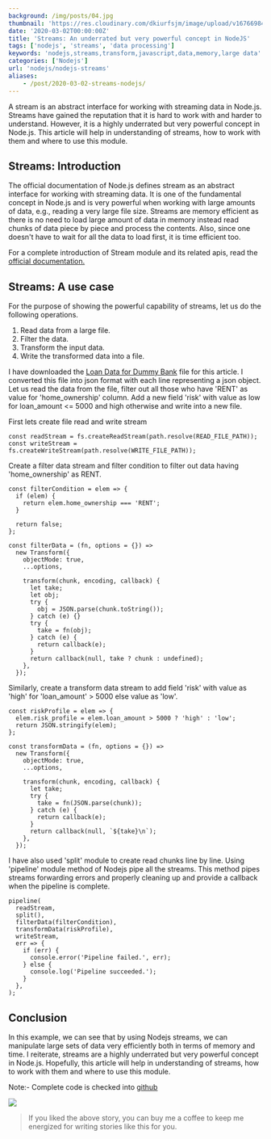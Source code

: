 ```yaml
---
background: /img/posts/04.jpg
thumbnail: 'https://res.cloudinary.com/dkiurfsjm/image/upload/v1676698473/nodejs_dark_cjoudy.png'
date: '2020-03-02T00:00:00Z'
title: 'Streams: An underrated but very powerful concept in NodeJS'
tags: ['nodejs', 'streams', 'data processing']
keywords: 'nodejs,streams,transform,javascript,data,memory,large data'
categories: ['Nodejs']
url: 'nodejs/nodejs-streams'
aliases:
    - /post/2020-03-02-streams-nodejs/
---
```


A stream is an abstract interface for working with streaming data in Node.js. Streams have gained the reputation that it is hard to work with and harder to understand. However, it is a highly underrated but very powerful concept in Node.js. This article will help in understanding of streams, how to work with them and where to use this module.

## Streams: Introduction

The official documentation of Node.js defines stream as an abstract interface for working with streaming data. It is one of the fundamental concept in Node.js and is very powerful when working with large amounts of data, e.g., reading a very large file size. Streams are memory efficient as there is no need to load large amount of data in memory instead read chunks of data piece by piece and process the contents. Also, since one doesn't have to wait for all the data to load first, it is time efficient too.

For a complete introduction of Stream module and its related apis, read the [official documentation.](https://nodejs.org/dist/latest-v12.x/docs/api/stream.html)

## Streams: A use case

For the purpose of showing the powerful capability of streams, let us do the following operations.

1. Read data from a large file.
2. Filter the data.
3. Transform the input data.
4. Write the transformed data into a file.

I have downloaded the [Loan Data for Dummy Bank](https://www.kaggle.com/mrferozi/loan-data-for-dummy-bank/data) file for this article. I converted this file into json format with each line representing a json object. Let us read the data from the file, filter out all those who have 'RENT' as value for 'home_ownership' column. Add a new field 'risk' with value as low for loan_amount <= 5000 and high otherwise and write into a new file.

First lets create file read and write stream

```
const readStream = fs.createReadStream(path.resolve(READ_FILE_PATH));
const writeStream = fs.createWriteStream(path.resolve(WRITE_FILE_PATH));
```

Create a filter data stream and filter condition to filter out data having 'home_ownership' as RENT.

```
const filterCondition = elem => {
  if (elem) {
    return elem.home_ownership === 'RENT';
  }

  return false;
};

const filterData = (fn, options = {}) =>
  new Transform({
    objectMode: true,
    ...options,

    transform(chunk, encoding, callback) {
      let take;
      let obj;
      try {
        obj = JSON.parse(chunk.toString());
      } catch (e) {}
      try {
        take = fn(obj);
      } catch (e) {
        return callback(e);
      }
      return callback(null, take ? chunk : undefined);
    },
  });
```

Similarly, create a transform data stream to add field 'risk' with value as 'high' for 'loan_amount' > 5000 else value as 'low'.

```
const riskProfile = elem => {
  elem.risk_profile = elem.loan_amount > 5000 ? 'high' : 'low';
  return JSON.stringify(elem);
};

const transformData = (fn, options = {}) =>
  new Transform({
    objectMode: true,
    ...options,

    transform(chunk, encoding, callback) {
      let take;
      try {
        take = fn(JSON.parse(chunk));
      } catch (e) {
        return callback(e);
      }
      return callback(null, `${take}\n`);
    },
  });
```

I have also used 'split' module to create read chunks line by line. Using 'pipeline' module method of Nodejs pipe all the streams. This method pipes streams forwarding errors and properly cleaning up and provide a callback when the pipeline is complete.

```
pipeline(
  readStream,
  split(),
  filterData(filterCondition),
  transformData(riskProfile),
  writeStream,
  err => {
    if (err) {
      console.error('Pipeline failed.', err);
    } else {
      console.log('Pipeline succeeded.');
    }
  },
);
```

## Conclusion

In this example, we can see that by using Nodejs streams, we can manipulate large sets of data very efficiently both in terms of memory and time. I reiterate, streams are a highly underrated but very powerful concept in Node.js. Hopefully, this article will help in understanding of streams, how to work with them and where to use this module.

Note:- Complete code is checked into [github](https://github.com/manisuec/study/tree/master/streams)

![](https://cdn-images-1.medium.com/max/1600/0*dMZ0BEHDv4MJYYGW.png)

> If you liked the above story, you can buy me a coffee to keep me energized for writing stories like this for you.